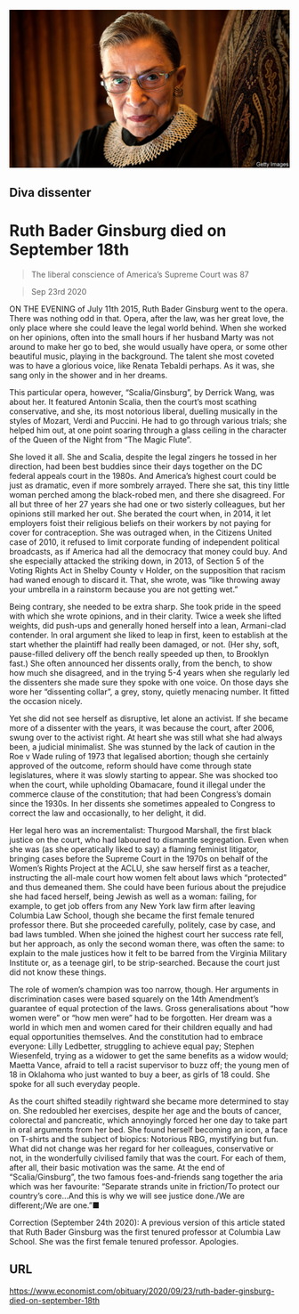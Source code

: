 ![](./images/20200926_OBP001.jpg)

## Diva dissenter

# Ruth Bader Ginsburg died on September 18th

> The liberal conscience of America’s Supreme Court was 87

> Sep 23rd 2020

ON THE EVENING of July 11th 2015, Ruth Bader Ginsburg went to the opera. There was nothing odd in that. Opera, after the law, was her great love, the only place where she could leave the legal world behind. When she worked on her opinions, often into the small hours if her husband Marty was not around to make her go to bed, she would usually have opera, or some other beautiful music, playing in the background. The talent she most coveted was to have a glorious voice, like Renata Tebaldi perhaps. As it was, she sang only in the shower and in her dreams.

This particular opera, however, “Scalia/Ginsburg”, by Derrick Wang, was about her. It featured Antonin Scalia, then the court’s most scathing conservative, and she, its most notorious liberal, duelling musically in the styles of Mozart, Verdi and Puccini. He had to go through various trials; she helped him out, at one point soaring through a glass ceiling in the character of the Queen of the Night from “The Magic Flute”.

She loved it all. She and Scalia, despite the legal zingers he tossed in her direction, had been best buddies since their days together on the DC federal appeals court in the 1980s. And America’s highest court could be just as dramatic, even if more sombrely arrayed. There she sat, this tiny little woman perched among the black-robed men, and there she disagreed. For all but three of her 27 years she had one or two sisterly colleagues, but her opinions still marked her out. She berated the court when, in 2014, it let employers foist their religious beliefs on their workers by not paying for cover for contraception. She was outraged when, in the Citizens United case of 2010, it refused to limit corporate funding of independent political broadcasts, as if America had all the democracy that money could buy. And she especially attacked the striking down, in 2013, of Section 5 of the Voting Rights Act in Shelby County v Holder, on the supposition that racism had waned enough to discard it. That, she wrote, was “like throwing away your umbrella in a rainstorm because you are not getting wet.”

Being contrary, she needed to be extra sharp. She took pride in the speed with which she wrote opinions, and in their clarity. Twice a week she lifted weights, did push-ups and generally honed herself into a lean, Armani-clad contender. In oral argument she liked to leap in first, keen to establish at the start whether the plaintiff had really been damaged, or not. (Her shy, soft, pause-filled delivery off the bench really speeded up then, to Brooklyn fast.) She often announced her dissents orally, from the bench, to show how much she disagreed, and in the trying 5-4 years when she regularly led the dissenters she made sure they spoke with one voice. On those days she wore her “dissenting collar”, a grey, stony, quietly menacing number. It fitted the occasion nicely.

Yet she did not see herself as disruptive, let alone an activist. If she became more of a dissenter with the years, it was because the court, after 2006, swung over to the activist right. At heart she was still what she had always been, a judicial minimalist. She was stunned by the lack of caution in the Roe v Wade ruling of 1973 that legalised abortion; though she certainly approved of the outcome, reform should have come through state legislatures, where it was slowly starting to appear. She was shocked too when the court, while upholding Obamacare, found it illegal under the commerce clause of the constitution; that had been Congress’s domain since the 1930s. In her dissents she sometimes appealed to Congress to correct the law and occasionally, to her delight, it did.

Her legal hero was an incrementalist: Thurgood Marshall, the first black justice on the court, who had laboured to dismantle segregation. Even when she was (as she operatically liked to say) a flaming feminist litigator, bringing cases before the Supreme Court in the 1970s on behalf of the Women’s Rights Project at the ACLU, she saw herself first as a teacher, instructing the all-male court how women felt about laws which “protected” and thus demeaned them. She could have been furious about the prejudice she had faced herself, being Jewish as well as a woman: failing, for example, to get job offers from any New York law firm after leaving Columbia Law School, though she became the first female tenured professor there. But she proceeded carefully, politely, case by case, and bad laws tumbled. When she joined the highest court her success rate fell, but her approach, as only the second woman there, was often the same: to explain to the male justices how it felt to be barred from the Virginia Military Institute or, as a teenage girl, to be strip-searched. Because the court just did not know these things.

The role of women’s champion was too narrow, though. Her arguments in discrimination cases were based squarely on the 14th Amendment’s guarantee of equal protection of the laws. Gross generalisations about “how women were” or “how men were” had to be forgotten. Her dream was a world in which men and women cared for their children equally and had equal opportunities themselves. And the constitution had to embrace everyone: Lilly Ledbetter, struggling to achieve equal pay; Stephen Wiesenfeld, trying as a widower to get the same benefits as a widow would; Maetta Vance, afraid to tell a racist supervisor to buzz off; the young men of 18 in Oklahoma who just wanted to buy a beer, as girls of 18 could. She spoke for all such everyday people.

As the court shifted steadily rightward she became more determined to stay on. She redoubled her exercises, despite her age and the bouts of cancer, colorectal and pancreatic, which annoyingly forced her one day to take part in oral arguments from her bed. She found herself becoming an icon, a face on T-shirts and the subject of biopics: Notorious RBG, mystifying but fun. What did not change was her regard for her colleagues, conservative or not, in the wonderfully civilised family that was the court. For each of them, after all, their basic motivation was the same. At the end of “Scalia/Ginsburg”, the two famous foes-and-friends sang together the aria which was her favourite: “Separate strands unite in friction/To protect our country’s core...And this is why we will see justice done./We are different;/We are one.”■

Correction (September 24th 2020): A previous version of this article stated that Ruth Bader Ginsburg was the first tenured professor at Columbia Law School. She was the first female tenured professor. Apologies.

## URL

https://www.economist.com/obituary/2020/09/23/ruth-bader-ginsburg-died-on-september-18th
